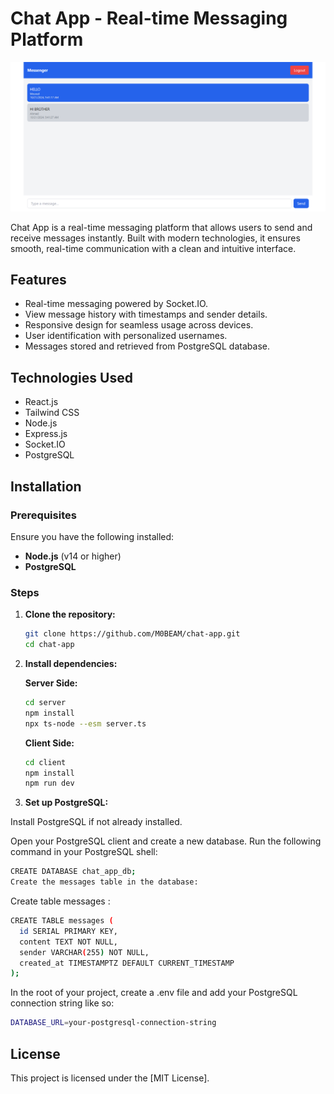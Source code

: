 # Chat App - Real-time Messaging Platform

![Chat App Logo](./chat-app-logo.png)

Chat App is a real-time messaging platform that allows users to send and receive messages instantly. Built with modern technologies, it ensures smooth, real-time communication with a clean and intuitive interface.

## Features

- Real-time messaging powered by Socket.IO.
- View message history with timestamps and sender details.
- Responsive design for seamless usage across devices.
- User identification with personalized usernames.
- Messages stored and retrieved from PostgreSQL database.

## Technologies Used

- React.js
- Tailwind CSS
- Node.js
- Express.js
- Socket.IO
- PostgreSQL

## Installation

### Prerequisites
Ensure you have the following installed:
- **Node.js** (v14 or higher)
- **PostgreSQL**

### Steps

1. **Clone the repository:**
   ```bash
   git clone https://github.com/M0BEAM/chat-app.git
   cd chat-app
    ```
2. **Install dependencies:**  

   **Server Side:** 
   ```bash
   cd server
   npm install
   npx ts-node --esm server.ts
    ```
   **Client Side:** 
   ```bash
   cd client
   npm install
   npm run dev
   ```
3. **Set up PostgreSQL:**  

Install PostgreSQL if not already installed.

Open your PostgreSQL client and create a new database. Run the following command in your PostgreSQL shell:
```bash
CREATE DATABASE chat_app_db;
Create the messages table in the database:
```
Create table messages : 
```bash
CREATE TABLE messages (
  id SERIAL PRIMARY KEY,
  content TEXT NOT NULL,
  sender VARCHAR(255) NOT NULL,
  created_at TIMESTAMPTZ DEFAULT CURRENT_TIMESTAMP
);
```
In the root of your project, create a .env file and add your PostgreSQL connection string like so:
```bash
DATABASE_URL=your-postgresql-connection-string
```
## License

This project is licensed under the [MIT License].
